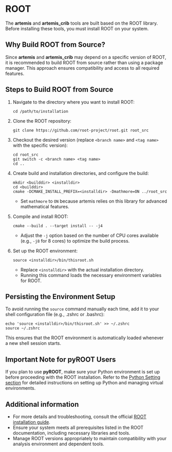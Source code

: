 # ROOT

The **artemis** and **artemis_crib** tools are built based on the ROOT library.
Before installing these tools, you must install ROOT on your system.

## Why Build ROOT from Source?

Since **artemis** and **artemis_crib** may depend on a specific version of ROOT, it is recommended to build ROOT from source rather than using a package manager.
This approach ensures compatibility and access to all required features.

## Steps to Build ROOT from Source

1. Navigate to the directory where you want to install ROOT:

   ```shell
   cd /path/to/installation
   ```

2. Clone the ROOT repository:

   ```shell
   git clone https://github.com/root-project/root.git root_src
   ```

3. Checkout the desired version (replace `<branch name>` and `<tag name>` with the specific version):

   ```shell
   cd root_src
   git switch -c <branch name> <tag name>
   cd ..
   ```

4. Create build and installation directories, and configure the build:

   ```shell
   mkdir <builddir> <installdir>
   cd <builddir>
   cmake -DCMAKE_INSTALL_PREFIX=<installdir> -Dmathmore=ON ../root_src
   ```

   - Set `mathmore` to `ON` because artemis relies on this library for advanced mathematical features.

5. Compile and install ROOT:

   ```shell
   cmake --build . --target install -- -j4
   ```

   - Adjust the `-j` option based on the number of CPU cores available (e.g., `-j8` for 8 cores) to optimize the build process.

6. Set up the ROOT environment:

   ```shell
   source <installdir>/bin/thisroot.sh
   ```

   - Replace `<installdir>` with the actual installation directory.
   - Running this command loads the necessary environment variables for ROOT.

## Persisting the Environment Setup

To avoid running the `source` command manually each time, add it to your shell configuration file (e.g., .zshrc or .bashrc):

```shell
echo 'source <installdir>/bin/thisroot.sh' >> ~/.zshrc
source ~/.zshrc
```

This ensures that the ROOT environment is automatically loaded whenever a new shell session starts.

## Important Note for pyROOT Users

If you plan to use **pyROOT**, make sure your Python environment is set up before proceeding with the ROOT installation.
Refer to the [Python Setting section](./python.md) for detailed instructions on setting up Python and managing virtual environments.

## Additional information

- For more details and troubleshooting, consult the official [ROOT installation guide](https://root.cern/install/).
- Ensure your system meets all prerequisites listed in the ROOT documentation, including necessary libraries and tools.
- Manage ROOT versions appropriately to maintain compatibility with your analysis environment and dependent tools.
